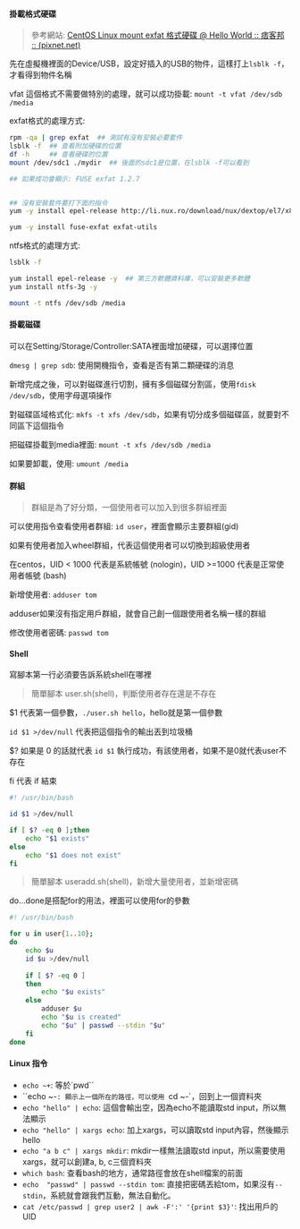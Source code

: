 #### 掛載格式硬碟

> 參考網站: [CentOS Linux mount exfat 格式硬碟 @ Hello World :: 痞客邦 :: (pixnet.net)](https://helloworld.pixnet.net/blog/post/47458574-centos-linux-mount-exfat-格式硬碟)

先在虛擬機裡面的Device/USB，設定好插入的USB的物件，這樣打上`lsblk -f`，才看得到物件名稱



vfat 這個格式不需要做特別的處理，就可以成功掛載: `mount -t vfat /dev/sdb /media`



exfat格式的處理方式:

```sh
rpm -qa | grep exfat  ## 測試有沒有安裝必要套件
lsblk -f  ## 查看附加硬碟的位置
df -h     ## 查看硬碟的位置
mount /dev/sdc1 ./mydir  ## 後面的sdc1是位置，在lsblk -f可以看到

## 如果成功會顯示: FUSE exfat 1.2.7


## 沒有安裝套件要打下面的指令
yum -y install epel-release http://li.nux.ro/download/nux/dextop/el7/x86_64/nux-dextop-release-0-5.el7.nux.noarch.rpm

yum -y install fuse-exfat exfat-utils
```



ntfs格式的處理方式:

```sh
lsblk -f

yum install epel-release -y  ## 第三方軟體資料庫，可以安裝更多軟體
yum install ntfs-3g -y       

mount -t ntfs /dev/sdb /media
```



#### 掛載磁碟

可以在Setting/Storage/Controller:SATA裡面增加硬碟，可以選擇位置

`dmesg | grep sdb`: 使用開機指令，查看是否有第二顆硬碟的消息

新增完成之後，可以對磁碟進行切割，擁有多個磁碟分割區，使用`fdisk /dev/sdb`，使用字母選項操作

對磁碟區域格式化: `mkfs -t xfs /dev/sdb`，如果有切分成多個磁碟區，就要對不同區下這個指令

把磁碟掛載到media裡面: `mount -t xfs /dev/sdb /media`

如果要卸載，使用: `umount /media`



#### 群組

> 群組是為了好分類，一個使用者可以加入到很多群組裡面

可以使用指令查看使用者群組: `id user`，裡面會顯示主要群組(gid)

如果有使用者加入wheel群組，代表這個使用者可以切換到超級使用者

在centos，UID < 1000 代表是系統帳號 (nologin)，UID >=1000 代表是正常使用者帳號 (bash)

新增使用者: `adduser tom`

adduser如果沒有指定用戶群組，就會自己創一個跟使用者名稱一樣的群組

修改使用者密碼: `passwd tom`



#### Shell

寫腳本第一行必須要告訴系統shell在哪裡



> 簡單腳本 user.sh(shell)，判斷使用者存在還是不存在

$1 代表第一個參數，`./user.sh hello`，hello就是第一個參數

`id $1 >/dev/null` 代表把這個指令的輸出丟到垃圾桶

$? 如果是 0 的話就代表 `id $1` 執行成功，有該使用者，如果不是0就代表user不存在

fi 代表 if 結束

```sh
#! /usr/bin/bash

id $1 >/dev/null

if [ $? -eq 0 ];then
	echo "$1 exists"
else
	echo "$1 does not exist"
fi
```



> 簡單腳本 useradd.sh(shell)，新增大量使用者，並新增密碼

do...done是搭配for的用法，裡面可以使用for的參數

```sh
#! /usr/bin/bash

for u in user{1..10};
do
	echo $u
	id $u >/dev/null
	
    if [ $? -eq 0 ]
    then
        echo "$u exists"
    else
    	adduser $u
        echo "$u is created"
        echo "$u" | passwd --stdin "$u"
    fi
done
```





#### Linux 指令

* `echo ~+`: 等於`pwd``
* ``echo ~-`: 顯示上一個所在的路徑，可以使用 `cd ~-`，回到上一個資料夾
* `echo "hello" | echo`: 這個會輸出空，因為echo不能讀取std input，所以無法顯示
* `echo "hello" | xargs echo`: 加上xargs，可以讀取std input內容，然後顯示 hello
* `echo "a b c" | xargs mkdir`: mkdir一樣無法讀取std input，所以需要使用 xargs，就可以創建a, b, c三個資料夾
* `which bash`: 查看bash的地方，通常路徑會放在shell檔案的前面
* `echo  "passwd" | passwd --stdin tom`: 直接把密碼丟給tom，如果沒有`--stdin`，系統就會跟我們互動，無法自動化。
* `cat /etc/passwd | grep user2 | awk -F':' '{print $3}'`: 找出用戶的UID




